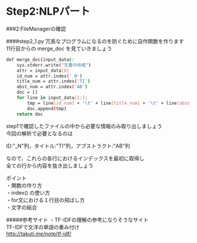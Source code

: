 # Step2:NLPパート

###2:FileManagerの確認

####step2\_1.py
冗長なプログラムになるのを防ぐために自作関数を作ります  
11行目からの merge\_doc を見ていきましょう  

```sh
def merge_doc(input_data):
    sys.stderr.write("文書の作成")
    attr = input_data[0]
    id_num = attr.index('_N')
    title_num = attr.index('TI')
    abst_num = attr.index('AB')
    doc = []
    for line in input_data[1:]:
        tmp = line[id_num] + '\t' + line[title_num] + '\t' + line[abst_num]
        doc.append(tmp)
    return doc
```

step1で確認したファイルの中から必要な情報のみ取り出しましょう  
今回の解析で必要となるのは  
  
ID:"\_N"列，タイトル:"TI"列，アブストラクト:"AB"列  
  
なので、これらの各行におけるインデックスを最初に取得し  
全ての行から内容を抜き出しましょう  


ポイント  
・関数の作り方  
・index() の使い方  
・for文における１行目の飛ばし方  
・文字の結合  




#####参考サイト 
・TF-IDFの理解の参考になりそうなサイト  
TF-IDFで文洋の単語の重み付け  
<http://takuti.me/note/tf-idf/>  




